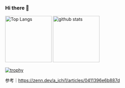 ### Hi there 👋

<p align="left"> 
  <img alt="Top Langs" height="150px" src="https://github-readme-stats.vercel.app/api/top-langs/?username=yukiw33&layout=compact&show_icons=true&theme=tokyonight" />
  <img alt="github stats" height="150px" src="https://github-readme-stats.vercel.app/api?username=yukiw33&theme=tokyonight&show_icons=ture" />
</p>

[![trophy](https://github-profile-trophy.vercel.app/?username=yukiw33&theme=onedark&column=8)](https://github.com/ryo-ma/github-profile-trophy)


参考｜https://zenn.dev/a_ichi1/articles/0411396e6b887d
<!--
**yukiw33/yukiw33** is a ✨ _special_ ✨ repository because its `README.md` (this file) appears on your GitHub profile.

Here are some ideas to get you started:

- 🔭 I’m currently working on ...
- 🌱 I’m currently learning ...
- 👯 I’m looking to collaborate on ...
- 🤔 I’m looking for help with ...
- 💬 Ask me about ...
- 📫 How to reach me: ...
- 😄 Pronouns: ...
- ⚡ Fun fact: ...
-->
